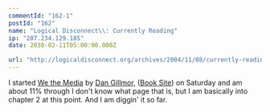 ```yaml
---
commentId: "162-1"
postId: "162"
name: "Logical Disconnect\\: Currently Reading"
ip: "207.234.129.185"
date: 2030-02-11T05:00:00.000Z

url: "http://logicaldisconnect.org/archives/2004/11/08/currently-reading/"
---
```

<p>I started <a href="http://www.amazon.com/gp/redirect.html?tag=logicaldiscon-20&location=/exec/obidos/ASIN/0596007337%3FSubscriptionId=048656PF073H3HPEQ4G2" title="View product details at Amazon">We the Media</a> by <a href="http://weblog.siliconvalley.com/column/dangillmor/">Dan Gillmor</a>, (<a href="http://wethemedia.oreilly.com/">Book Site</a>) on Saturday and am about 11% through I don't know what page that is, but I am basically into chapter 2 at this point.  And I am diggin' it so far.</pingback>